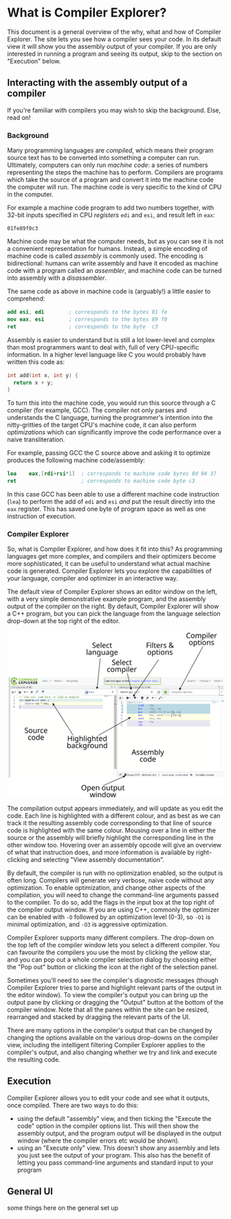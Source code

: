 # What is Compiler Explorer?

This document is a general overview of the why, what and how of Compiler Explorer. The site lets you see how a compiler
sees your code. In its default view it will show you the assembly output of your compiler. If you are only interested in
running a program and seeing its output, skip to the section on "Execution" below.

## Interacting with the assembly output of a compiler

If you're familiar with compilers you may wish to skip the background. Else, read on!

### Background

Many programming languages are _compiled_, which means their program source text has to be converted into something a
computer can run. Ultimately, computers can only run _machine code_: a series of numbers representing the steps the
machine has to perform. Compilers are programs which take the source of a program and convert it into the machine code
the computer will run. The machine code is very specific to the kind of CPU in the computer.

For example a machine code program to add two numbers together, with 32-bit inputs specified in CPU _registers_ `edi`
and `esi`, and result left in `eax`:

```
01fe89f0c3
```

Machine code may be what the computer needs, but as you can see it is not a convenient representation for humans.
Instead, a simple encoding of machine code is called _assembly_ is commonly used. The encoding is bidirectional: humans
can write assembly and have it encoded as machine code with a program called an _assembler_, and machine code can be
turned into assembly with a _disassembler_.

The same code as above in machine code is (arguably!) a little easier to comprehend:

```nasm
add esi, edi        ; corresponds to the bytes 01 fe
mov eax, esi        ; corresponds to the bytes 89 f0
ret                 ; corresponds to the byte  c3
```

Assembly is easier to understand but is still a lot lower-level and complex than most programmers want to deal with,
full of very CPU-specific information. In a higher level language like C you would probably have written this code as:

```c
int add(int x, int y) {
  return x + y;
}
```

To turn this into the machine code, you would run this source through a C compiler (for example, GCC). The compiler not
only parses and understands the C language, turning the programmer's intention into the nitty-gritties of the target
CPU's machine code, it can also perform _optimizations_ which can significantly improve the code performance over a
naive transliteration.

For example, passing GCC the C source above and asking it to optimize produces the following machine code/assembly:

```nasm
lea    eax,[rdi+rsi*1]  ; corresponds to machine code bytes 8d 04 37
ret                     ; corresponds to machine code byte c3
```

In this case GCC has been able to use a different machine code instruction (`lea`) to perform the add of `edi` and `esi`
_and_ put the result directly into the `eax` register. This has saved one byte of program space as well as one
instruction of execution.

### Compiler Explorer

So, what is Compiler Explorer, and how does it fit into this? As programming languages get more complex, and compilers
and their optimizers become more sophisticated, it can be useful to understand what actual machine code is generated.
Compiler Explorer lets you explore the capabilities of your language, compiler and optimizer in an interactive way.

The default view of Compiler Explorer shows an editor window on the left, with a very simple demonstrative example
program, and the assembly output of the compiler on the right. By default, Compiler Explorer will show a C++ program,
but you can pick the language from the language selection drop-down at the top right of the editor.

![Explanatory](images/CE-explain.svg)

The compilation output appears immediately, and will update as you edit the code. Each line is highlighted with a
different colour, and as best as we can track it the resulting assembly code corresponding to that line of source code
is highlighted with the same colour. Mousing over a line in either the source or the assembly will briefly highlight the
corresponding line in the other window too. Hovering over an assembly opcode will give an overview of what that
instruction does, and more information is available by right-clicking and selecting "View assembly documentation".

By default, the compiler is run with no optimization enabled, so the output is often long. Compilers will generate very
verbose, naive code without any optimization. To enable optimization, and change other aspects of the compilation, you
will need to change the command-line arguments passed to the compiler. To do so, add the flags in the input box at the
top right of the compiler output window. If you are using C++, commonly the optimizer can be enabled with `-O` followed
by an optimization level (0-3), so `-O1` is minimal optimization, and `-O3` is aggressive optimization.

Compiler Explorer supports many different compilers. The drop-down on the top left of the compiler window lets you
select a different compiler. You can favourite the compilers you use the most by clicking the yellow star, and you can
pop out a whole compiler selection dialog by choosing either the "Pop out" button or clicking the icon at the right of
the selection panel.

Sometimes you'll need to see the compiler's diagnostic messages (though Compiler Explorer tries to parse and highlight
relevant parts of the output in the editor window). To view the compiler's output you can bring up the output pane by
clicking or dragging the "Output" button at the bottom of the compiler window. Note that all the panes within the site
can be resized, rearranged and stacked by dragging the relevant parts of the UI.

There are many options in the compiler's output that can be changed by changing the options available on the various
drop-downs on the compiler view, including the intelligent filtering Compiler Explorer applies to the compiler's output,
and also changing whether we try and link and execute the resulting code.

## Execution

Compiler Explorer allows you to edit your code and see what it outputs, once compiled. There are two ways to do this:

- using the default "assembly" view, and then ticking the "Execute the code" option in the compiler options list. This
  will then show the assembly output, and the program output will be displayed in the output window (where the compiler
  errors etc would be shown).
- using an "Execute only" view. This doesn't show any assembly and lets you just see the output of your program. This
  also has the benefit of letting you pass command-line arguments and standard input to your program

## General UI

some things here on the general set up
